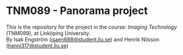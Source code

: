 # TNM089 - Panorama project

This is the repository for the project in the course: *Imaging Technology* (TNM089), at Linköping University.  
By Isak Engström (isaen688@student.liu.se) and Henrik Nilsson (henni317@student.liu.se)

